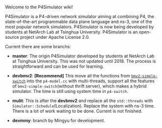 Welcome to the P4Simulator wiki!

P4Simulator is a P4-driven network simulator aiming at combining P4, the state-of-the-art programmable data plane language and ns-3, one of the most popular network simulators. P4Simulator is now being developed by students at NetArch Lab at Tsinghua University. P4Simulator is an open-source project under Apache License 2.0.

Current there are some branchs:

* **master**: The origin P4Simulator developed by students at NetArch Lab at Tsinghua University. This was not updated until 2018. The process is  straightforward and can be used for learning.

* **devbmv2**: **[Recommend]** This move all the functions from [`bmv2-simple-switch`](https://github.com/p4lang/behavioral-model/tree/main/targets/simple_switch) into the `p4-model.cc` with multi-threads, support all the features of `bmv2-simple-switch`(without thrift server), which makes a hybrid simulator. The time is still using system time in `p4-switch`.

* **mulit**: This is after the **devbmv2** and replace all the `std::threads` with `Simulator::Schedule`(Localization). Replace the system with ns-3 time. There is a lot of work waiting to be done. Current is not finished.

* **devmmy**: branch by Mingyu for development.